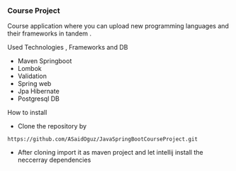 ### Course Project 

Course application where you can upload new programming languages 
and their frameworks in tandem .

Used Technologies , Frameworks and DB 

- Maven Springboot
- Lombok
- Validation
- Spring web
- Jpa Hibernate
- Postgresql DB

How to install 

- Clone the repository by 

``https://github.com/ASaidOguz/JavaSpringBootCourseProject.git``

- After cloning import it as maven project and let intellij 
install the neccerray dependencies